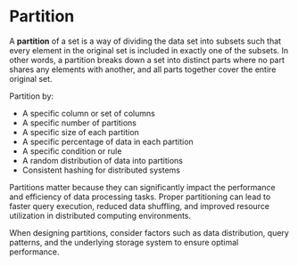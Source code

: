 # Partition

A **partition** of a set is a way of dividing the data set into subsets such that every element in the original set is included in exactly one of the subsets. In other words, a partition breaks down a set into distinct parts where no part shares any elements with another, and all parts together cover the entire original set.

Partition by:
* A specific column or set of columns
* A specific number of partitions
* A specific size of each partition
* A specific percentage of data in each partition
* A specific condition or rule
* A random distribution of data into partitions
* Consistent hashing for distributed systems

Partitions matter because they can significantly impact the performance and efficiency of data processing tasks. Proper partitioning can lead to faster query execution, reduced data shuffling, and improved resource utilization in distributed computing environments.

When designing partitions, consider factors such as data distribution, query patterns, and the underlying storage system to ensure optimal performance.